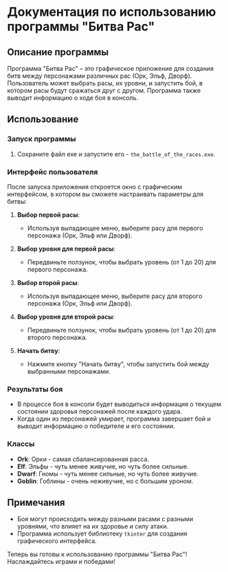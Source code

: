 # Документация по использованию программы "Битва Рас"

## Описание программы

Программа "Битва Рас" – это графическое приложение для создания битв между персонажами различных рас (Орк, Эльф, Дворф). Пользователь может выбрать расы, их уровни, и запустить бой, в котором расы будут сражаться друг с другом. Программа также выводит информацию о ходе боя в консоль.

## Использование

### Запуск программы

1. Сохраните файл exe и запустите его - `the_battle_of_the_races.exe`.  

### Интерфейс пользователя

После запуска приложения откроется окно с графическим интерфейсом, в котором вы сможете настраивать параметры для битвы:

1. **Выбор первой расы**:
   - Используя выпадающее меню, выберите расу для первого персонажа (Орк, Эльф или Дворф).
   
2. **Выбор уровня для первой расы**:
   - Передвиньте ползунок, чтобы выбрать уровень (от 1 до 20) для первого персонажа.
  
3. **Выбор второй расы**:
   - Используя выпадающее меню, выберите расу для второго персонажа (Орк, Эльф или Дворф).
  
4. **Выбор уровня для второй расы**:
   - Передвиньте ползунок, чтобы выбрать уровень (от 1 до 20) для второго персонажа.

5. **Начать битву**:
   - Нажмите кнопку "Начать битву", чтобы запустить бой между выбранными персонажами.

### Результаты боя

- В процессе боя в консоли будет выводиться информация о текущем состоянии здоровья персонажей после каждого удара.
- Когда один из персонажей умирает, программа завершает бой и выводит информацию о победителе и его состоянии.

### Классы

- **Ork**: Орки - самая сбалансированная расса.
- **Elf**: Эльфы - чуть менее живучие, но чуть более сильные.
- **Dwarf**: Гномы - чуть менее сильные, но чуть более живучие.
- **Goblin**: Гоблины - очень неживучие, но с большим уроном.

## Примечания
- Боя могут происходить между разными расами с разными уровнями, что влияет на их здоровье и силу атаки.
- Программа использует библиотеку `tkinter` для создания графического интерфейса.

Теперь вы готовы к использованию программы "Битва Рас"! Наслаждайтесь играми и победами!
